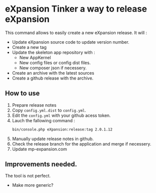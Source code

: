 # eXpansion Tinker a way to release eXpansion

This command allows to easily create a new eXpansion release. It will : 
* Update eXpansion source code to update version number.
* Create a new tag 
* Update the skeleton app repository with : 
    * New AppKernel
    * New config files or config dist files.
    * New composer json if necessery.
* Create an archive with the latest sources
* Create a github release with the archive. 

## How to use

1. Prepare release notes
1. Copy `config.yml.dist` to `config.yml`. 
1. Edit the `config.yml` with your github acess token.
1. Lauch the fallowing command : 
    ```bash
    bin/console.php eXpansion:release:tag 2.0.1.12
    ```
5. Manually update release notes in github.
6. Check the release branch for the application and merge if necessery.
7. Update mp-expansion.com 

## Improvements needed. 

The tool is not perfect. 

* Make more generic? 